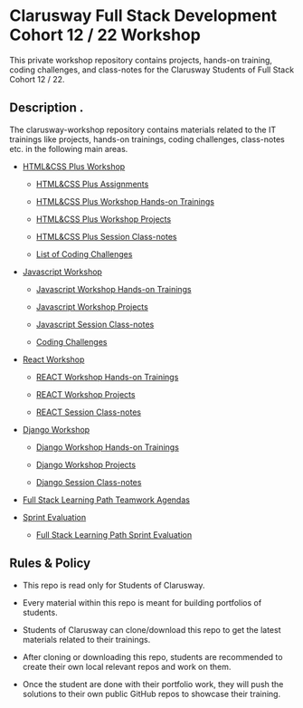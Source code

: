 # Clarusway Full Stack Development Cohort 12 / 22 Workshop

This private workshop repository contains projects, hands-on training, coding challenges, and class-notes for the Clarusway Students of Full Stack Cohort 12 / 22.

## Description .

The clarusway-workshop repository contains materials related to the IT trainings like projects, hands-on trainings, coding challenges, class-notes etc. in the following main areas.

- [HTML&CSS Plus Workshop](./html-css/README.md)

  - [HTML&CSS Plus Assignments](./html-css/assigments/README.md)
  
  - [HTML&CSS Plus Workshop Hands-on Trainings](./html-css/hands-on/README.md)

  - [HTML&CSS Plus Workshop Projects](./html-css/projects/README.md)

  - [HTML&CSS Plus Session Class-notes](./html-css/class-notes/README.md)

  - [List of Coding Challenges](./html-css/coding-challenges/README.md)

- [Javascript Workshop](./javascript/README.md)

  - [Javascript Workshop Hands-on Trainings](./javascript/hands-on/README.md)

  - [Javascript Workshop Projects](./javascript/Projects/README.md)

  - [Javascript Session Class-notes](./javascript/class-notes/README.md)

  - [Coding Challenges](./javascript/coding-challenges/README.md)

- [React Workshop](./react/README.md)

  - [REACT Workshop Hands-on Trainings](./react/hands-on/README.md)

  - [REACT Workshop Projects](./react/projects/README.md)

  - [REACT Session Class-notes](./react/class-notes/README.md)


- [Django Workshop](./django/README.md)

  - [Django Workshop Hands-on Trainings](./django/hands-on/README.md)

  - [Django Workshop Projects](./django/projects/README.md)

  - [Django Session Class-notes](./django/class-notes/README.md)

- [Full Stack Learning Path Teamwork Agendas](./teamwork-agendas/README.md)


- [Sprint Evaluation](./sprint-evaluation/README.md)

    - [Full Stack Learning Path Sprint Evaluation](./sprint-evaluation/README.md)


## Rules & Policy

- This repo is read only for Students of Clarusway.

- Every material within this repo is meant for building portfolios of students.

- Students of Clarusway can clone/download this repo to get the latest materials related to their trainings.

- After cloning or downloading this repo, students are recommended to create their own local relevant repos and work on them.

- Once the student are done with their portfolio work, they will push the solutions to their own public GitHub repos to showcase their training.

